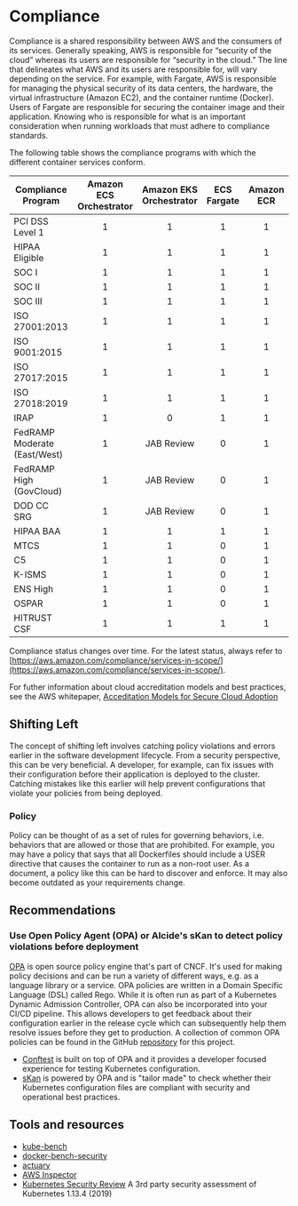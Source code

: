 # Compliance
Compliance is a shared responsibility between AWS and the consumers of its services. Generally speaking, AWS is responsible for “security of the cloud” whereas its users are responsible for “security in the cloud.” The line that delineates what AWS and its users are responsible for, will vary depending on the service. For example, with Fargate, AWS is responsible for managing the physical security of its data centers, the hardware, the virtual infrastructure (Amazon EC2), and the container runtime (Docker). Users of Fargate are responsible for securing the container image and their application. Knowing who is responsible for what is an important consideration when running workloads that must adhere to compliance standards.

The following table shows the compliance programs with which the different container services conform.

| Compliance Program | Amazon ECS Orchestrator | Amazon EKS Orchestrator| ECS Fargate | Amazon ECR |
| ------------------ |:----------:|:----------:|:-----------:|:----------:|
| PCI DSS Level 1	| 1 | 1 | 1 | 1 |
| HIPAA Eligible	| 1 | 1	| 1	| 1 |
| SOC I | 1 | 1 | 1 | 1 |
| SOC II | 1 |	1 |	1 |	1 |
| SOC III |	1 |	1 |	1 |	1 |
| ISO 27001:2013 | 1 | 1 | 1 | 1 |
| ISO 9001:2015 | 1 | 1 | 1 | 1 |
| ISO 27017:2015 |	1 |	1 |	1 |	1 |
| ISO 27018:2019 |	1 |	1 |	1 |	1 |
| IRAP | 1 | 0 | 1 | 1 |
| FedRAMP Moderate (East/West) | 1 | JAB Review | 0 | 1 |
| FedRAMP High (GovCloud) | 1 | JAB Review | 0 | 1 |
| DOD CC SRG | 1 |	JAB Review |	0 |	1 |
| HIPAA BAA | 1 | 1 | 1 | 1 |
| MTCS | 1 | 1 | 0 | 1 |
| C5 | 1 | 1 | 0 | 1 |
| K-ISMS | 1 | 1 | 0 | 1 |
| ENS High | 1 | 1 | 0 | 1 |
| OSPAR | 1 | 1 | 0 | 1 | 
| HITRUST CSF | 1 | 1 | 1 | 1 |

Compliance status changes over time. For the latest status, always refer to [https://aws.amazon.com/compliance/services-in-scope/](https://aws.amazon.com/compliance/services-in-scope/). 

For futher information about cloud accreditation models and best practices, see the AWS whitepaper, [Acceditation Models for Secure Cloud Adoption](https://d1.awsstatic.com/whitepapers/accreditation-models-for-secure-cloud-adoption.pdf) 

## Shifting Left
The concept of shifting left involves catching policy violations and errors earlier in the software development lifecycle. From a security perspective, this can be very beneficial. A developer, for example, can fix issues with their configuration before their application is deployed to the cluster. Catching mistakes like this earlier will help prevent configurations that violate your policies from being deployed.

### Policy
Policy can be thought of as a set of rules for governing behaviors, i.e. behaviors that are allowed or those that are prohibited. For example, you may have a policy that says that all Dockerfiles should include a USER directive that causes the container to run as a non-root user. As a document, a policy like this can be hard to discover and enforce. It may also become outdated as your requirements change.

## Recommendations

### Use Open Policy Agent (OPA) or Alcide's sKan to detect policy violations before deployment

[OPA](https://www.openpolicyagent.org/) is open source policy engine that's part of CNCF. It's used for making policy decisions and can be run a variety of different ways, e.g. as a language library or a service. OPA policies are written in a Domain Specific Language (DSL) called Rego. While it is often run as part of a Kubernetes Dynamic Admission Controller, OPA can also be incorporated into your CI/CD pipeline. This allows developers to get feedback about their configuration earlier in the release cycle which can subsequently help them resolve issues before they get to production. A collection of common OPA policies can be found in the GitHub [repository](https://github.com/aws/aws-eks-best-practices/tree/master/policies/opa) for this project.

+ [Conftest](https://github.com/open-policy-agent/conftest) is built on top of OPA and it provides a developer focused experience for testing Kubernetes configuration. 
+ [sKan](https://github.com/alcideio/skan) is powered by OPA and is "tailor made" to check whether their Kubernetes configuration files are compliant with security and operational best practices. 

## Tools and resources
+ [kube-bench](https://github.com/aquasecurity/kube-bench)
+ [docker-bench-security](https://github.com/docker/docker-bench-security)
+ [actuary](https://github.com/diogomonica/actuary)
+ [AWS Inspector](https://aws.amazon.com/inspector/)
+ [Kubernetes Security Review](https://github.com/kubernetes/community/blob/master/sig-security/security-audit-2019/findings/Kubernetes%20Final%20Report.pdf) A 3rd party security assessment of Kubernetes 1.13.4 (2019)
